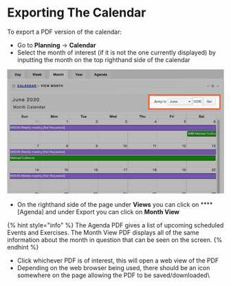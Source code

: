 # Exporting The Calendar

To export a PDF version of the calendar:

* Go to **Planning** -> **Calendar**
* Select the month of interest (if it is not the one currently displayed) by inputting the month on the top righthand side of the calendar

![](<../../.gitbook/assets/exporting the calendar.png>)

* On the righthand side of the page under **Views** you can click on **** \[Agenda] and under Export you can click on **Month View**

{% hint style="info" %}
The Agenda PDF gives a list of upcoming scheduled Events and Exercises. The Month View PDF displays all of the same information about the month in question that can be seen on the screen.
{% endhint %}

* Click whichever PDF is of interest, this will open a web view of the PDF
* Depending on the web browser being used, there should be an icon somewhere on the page allowing the PDF to be saved/downloaded\
